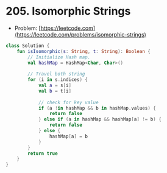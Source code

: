 # 205. Isomorphic Strings

- Problem: [https://leetcode.com](https://leetcode.com/problems/isomorphic-strings)

```kotlin
class Solution {
    fun isIsomorphic(s: String, t: String): Boolean {
        // Initialize Hash map.
        val hashMap = HashMap<Char, Char>()
        
        // Travel both string
        for (i in s.indices) {
            val a = s[i]
            val b = t[i]
            
            // check for key value
            if (a !in hashMap && b in hashMap.values) {
                return false
            } else if (a in hashMap && hashMap[a] != b) {
                return false
            } else {
                hashMap[a] = b
            }
        }
        return true
    }
}
```